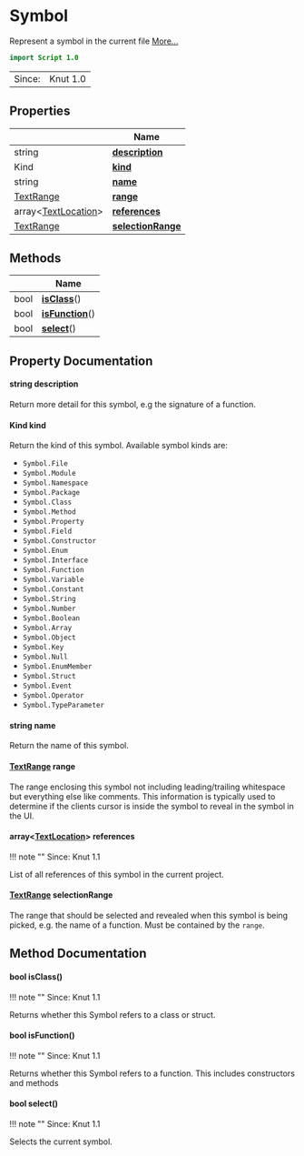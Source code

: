 # Symbol

Represent a symbol in the current file [More...](#detailed-description)

```qml
import Script 1.0
```

<table>
<tr><td>Since:</td><td>Knut 1.0</td></tr>
</table>

## Properties

| | Name |
|-|-|
|string|**[description](#description)**|
|Kind|**[kind](#kind)**|
|string|**[name](#name)**|
|[TextRange](../script/textrange.md)|**[range](#range)**|
|array<[TextLocation](../script/textlocation.md)>|**[references](#references)**|
|[TextRange](../script/textrange.md)|**[selectionRange](#selectionRange)**|

## Methods

| | Name |
|-|-|
|bool |**[isClass](#isClass)**()|
|bool |**[isFunction](#isFunction)**()|
|bool |**[select](#select)**()|

## Property Documentation

#### <a name="description"></a>string **description**

Return more detail for this symbol, e.g the signature of a function.

#### <a name="kind"></a>Kind **kind**

Return the kind of this symbol. Available symbol kinds are:

- `Symbol.File`
- `Symbol.Module`
- `Symbol.Namespace`
- `Symbol.Package`
- `Symbol.Class`
- `Symbol.Method`
- `Symbol.Property`
- `Symbol.Field`
- `Symbol.Constructor`
- `Symbol.Enum`
- `Symbol.Interface`
- `Symbol.Function`
- `Symbol.Variable`
- `Symbol.Constant`
- `Symbol.String`
- `Symbol.Number`
- `Symbol.Boolean`
- `Symbol.Array`
- `Symbol.Object`
- `Symbol.Key`
- `Symbol.Null`
- `Symbol.EnumMember`
- `Symbol.Struct`
- `Symbol.Event`
- `Symbol.Operator`
- `Symbol.TypeParameter`

#### <a name="name"></a>string **name**

Return the name of this symbol.

#### <a name="range"></a>[TextRange](../script/textrange.md) **range**

The range enclosing this symbol not including leading/trailing whitespace but everything else like comments. This
information is typically used to determine if the clients cursor is inside the symbol to reveal in the symbol in the
UI.

#### <a name="references"></a>array<[TextLocation](../script/textlocation.md)> **references**

!!! note ""
    Since: Knut 1.1

List of all references of this symbol in the current project.

#### <a name="selectionRange"></a>[TextRange](../script/textrange.md) **selectionRange**

The range that should be selected and revealed when this symbol is being picked, e.g. the name of a function. Must be
contained by the `range`.

## Method Documentation

#### <a name="isClass"></a>bool **isClass**()

!!! note ""
    Since: Knut 1.1

Returns whether this Symbol refers to a class or struct.

#### <a name="isFunction"></a>bool **isFunction**()

!!! note ""
    Since: Knut 1.1

Returns whether this Symbol refers to a function.
This includes constructors and methods

#### <a name="select"></a>bool **select**()

!!! note ""
    Since: Knut 1.1

Selects the current symbol.
